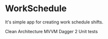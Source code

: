 # WorkSchedule
It's simple app for creating work schedule shifts.

Clean Architecture
MVVM
Dagger 2
Unit tests
